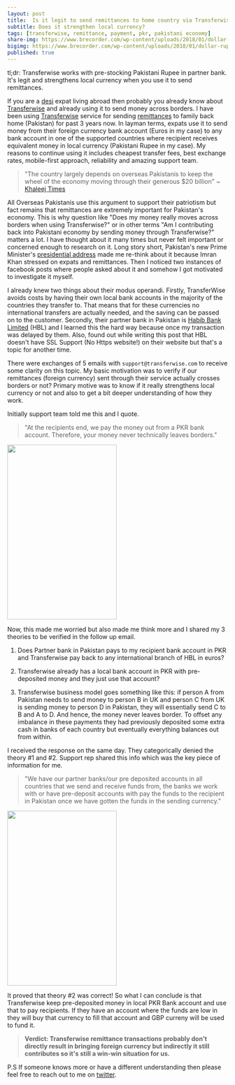 ```yaml
---
layout: post
title:  Is it legit to send remittances to home country via Transferwise?
subtitle: Does it strengthen local currency?
tags: [transferwise, remittance, payment, pkr, pakistani economy]  
share-img: https://www.brecorder.com/wp-content/uploads/2018/01/dollar-rupee-1024.jpg
bigimg: https://www.brecorder.com/wp-content/uploads/2018/01/dollar-rupee-1024.jpg
published: true
---
```


tl;dr: Transferwise works with pre-stocking Pakistani Rupee in partner bank. It's legit and strengthens local currency when you use it to send remittances. 


If you are a [desi](https://www.urbandictionary.com/define.php?term=desi&defid=1145091=) expat living abroad then probably you already know about [Transferwise](https://transferwise.com/) and already using it to send money across borders. I have been using [Transferwise](https://transferwise.com/) service for sending [remittances](https://transferwise.com/us/blog/definition-of-remittance) to family back home (Pakistan) for past 3 years now. In layman terms, expats use it to send money from their foreign currency bank account (Euros in my case) to any bank account in one of the supported countries where recipient receives equivalent money in local currency (Pakistani Rupee in my case). My reasons to continue using it includes cheapest transfer fees, best exchange rates, mobile-first approach, reliability and amazing support team. 

> "The country largely depends on overseas Pakistanis to keep the wheel of the economy moving through their generous $20 billion" ~ [Khaleej Times](https://www.khaleejtimes.com/remittances-keep-pakistans-economy-afloat)

All Overseas Pakistanis use this argument to support their patriotism but fact remains that remittances are extremely important for Pakistan's economy. This is why question like "Does my money really moves across borders when using Transferwise?" or in other terms "Am I contributing back into Pakistani economy by sending money through Transferwise?" matters a lot. I have thought about it many times but never felt important or concerned enough to research on it. Long story short, Pakistan's new Prime Minister's [presidential address](https://www.telegraph.co.uk/news/2018/08/20/imran-khan-scrap-hundreds-staff-move-three-bed-home-pledges/) made me re-think about it because Imran Khan stressed on expats and remittances. Then I noticed two instances of facebook posts where people asked about it and somehow I got motivated to investigate it myself. 

I already knew two things about their modus operandi. Firstly, TransferWise avoids costs by having their own local bank accounts in the majority of the countries they transfer to. That means that for these currencies no international transfers are actually needed, and the saving can be passed on to the customer. Secondly, their partner bank in Pakistan is [Habib Bank Limited](http://www.hbl.com/) (HBL) and I learned this the hard way because once my transaction was delayed by them. Also, found out while writing this post that HBL doesn't have SSL Support (No Https website!) on their website but that's a topic for another time.

There were exchanges of 5 emails with `support@transferwise.com` to receive some clarity on this topic. My basic motivation was to verify if our remittances (foreign currency) sent through their service actually crosses borders or not? Primary motive was to know if it really strengthens local currency or not and also to get a bit deeper understanding of how they work. 

Initially support team told me this and I quote.

> "At the recipients end, we pay the money out from a PKR bank account. Therefore, your money never technically leaves borders."

<img src="http://wahibhaq.github.io/img/blog/posts/transferwise-legit-remittance/email-1.jpg" width="250" height="400" align="center">

Now, this made me worried but also made me think more and I shared my 3 theories to be verified in the follow up email.

1) Does Partner bank in Pakistan pays to my recipient bank account in PKR and Transferwise pay back to any international branch of HBL in euros? 

2) Transferwise already has a local bank account in PKR with pre-deposited money and they just use that account? 

3) Transferwise business model goes something like this: if person A from Pakistan needs to send money to person B in UK and person C from UK is sending money to person D in Pakistan, they will essentially send C to B and A to D. And hence, the money never leaves border. To offset any imbalance in these payments they had previously deposited some extra cash in banks of each country but eventually everything balances out from within.

I received the response on the same day. They categorically denied the theory #1 and #2. Support rep shared this info which was the key piece of information for me. 

> "We have our partner banks/our pre deposited accounts in all countries that we send and receive funds from, the banks we work with or have pre-deposit accounts with pay the funds to the recipient in Pakistan once we have gotten the funds in the sending currency."


<img src="http://wahibhaq.github.io/img/blog/posts/transferwise-legit-remittance/email-2.jpg" width="250" height="400" align="center">

It proved that theory #2 was correct! So what I can conclude is that Transferwise keep pre-deposited money in local PKR Bank account and use that to pay recipients. If they have an account where the funds are low in they will buy that currency to fill that account and GBP curreny will be used to fund it. 

> **Verdict: Transferwise remittance transactions probably don't directly result in bringing foreign currency but indirectly it still contributes so it's still a win-win situation for us.**

P.S If someone knows more or have a different understanding then please feel free to reach out to me on [twitter](https://twitter.com/wahibhaq).



